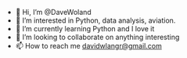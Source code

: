 - 👋 Hi, I’m @DaveWoland
- 👀 I’m interested in Python, data analysis, aviation.
- 🌱 I’m currently learning Python and I love it
- 💞️ I’m looking to collaborate on anything interesting
- 📫 How to reach me davidwlangr@gmail.com 

<!---
DaveWoland/DaveWoland is a ✨ special ✨ repository because its `README.md` (this file) appears on your GitHub profile.
You can click the Preview link to take a look at your changes.
--->
